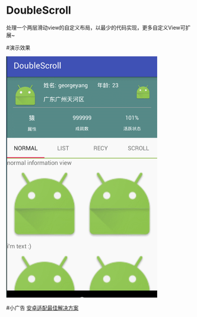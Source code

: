 # DoubleScroll

处理一个两层滑动view的自定义布局，以最少的代码实现，更多自定义View可扩展~

#演示效果

![weiget Effect](./Screenshot/index.gif)

#小广告
[安卓适配最佳解决方案](https://github.com/georgeyang1024/DpsGenerate)
